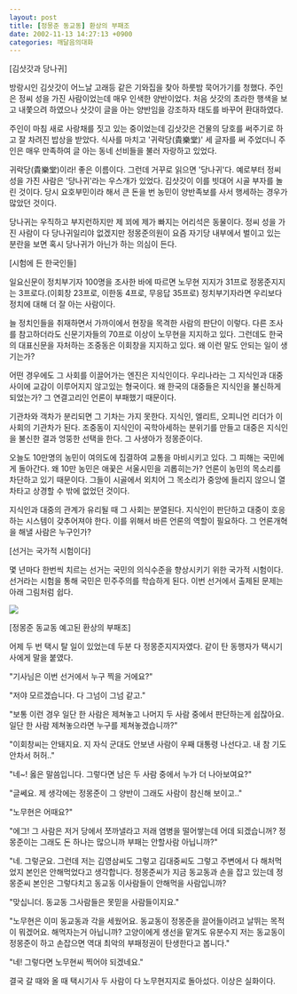 ```yaml
---
layout: post
title: [정몽준 동교동] 환상의 부패조
date: 2002-11-13 14:27:13 +0900
categories: 깨달음의대화
---
```

[김삿갓과 당나귀]
  
방랑시인 김삿갓이 어느날 고래등 같은 기와집을 찾아 하룻밤 묵어가기를 청했다. 주인은 정씨 성을 가진 사람이었는데 매우 인색한 양반이었다. 처음 삿갓의 초라한 행색을 보고 내쫓으려 하였으나 삿갓이 글을 아는 양반임을 강조하자 태도를 바꾸어 환대하였다.
  

  
주인이 마침 새로 사랑채를 짓고 있는 중이었는데 김삿갓은 건물의 당호를 써주기로 하고 잘 차려진 밥상을 받았다. 식사를 마치고 '귀락당(貴樂堂)' 세 글자를 써 주었더니 주인은 매우 만족하여 글 아는 동네 선비들을 불러 자랑하고 있었다.
  

  
귀락당(貴樂堂)이라! 좋은 이름이다. 그런데 거꾸로 읽으면 '당나귀'다. 예로부터 정씨 성을 가진 사람은 '당나귀'라는 우스개가 있었다. 김삿갓이 이를 빗대어 시골 부자를 놀린 것이다. 당시 요호부민이라 해서 큰 돈을 번 농민이 양반족보를 사서 행세하는 경우가 많았던 것이다.
  

  
당나귀는 우직하고 부지런하지만 제 꾀에 제가 빠지는 어리석은 동물이다. 정씨 성을 가진 사람이 다 당나귀일리야 없겠지만 정몽준의원이 요즘 자기당 내부에서 벌이고 있는 분란을 보면 혹시 당나귀가 아닌가 하는 의심이 든다.
  

  

  
[시험에 든 한국인들]
  
일요신문이 정치부기자 100명을 조사한 바에 따르면 노무현 지지가 31프로 정몽준지지는 3프로다.(이회창 23프로, 이한동 4프로, 무응답 35프로) 정치부기자라면 우리보다 정치에 대해 더 잘 아는 사람이다.
  

  
늘 정치인들을 취재하면서 가까이에서 현장을 목격한 사람의 판단이 이렇다. 다른 조사를 참고하더라도 신문기자들의 70프로 이상이 노무현을 지지하고 있다. 그런데도 한국의 대표신문을 자처하는 조중동은 이회창을 지지하고 있다. 왜 이런 말도 안되는 일이 생기는가?
  

  
어떤 경우에도 그 사회를 이끌어가는 엔진은 지식인이다. 우리나라는 그 지식인과 대중 사이에 교감이 이루어지지 않고있는 형국이다. 왜 한국의 대중들은 지식인을 불신하게 되었는가? 그 연결고리인 언론이 부패했기 때문이다.
  

  
기관차와 객차가 분리되면 그 기차는 가지 못한다. 지식인, 엘리트, 오피니언 리더가 이 사회의 기관차가 된다. 조중동이 지식인이 곡학아세하는 분위기를 만들고 대중은 지식인을 불신한 결과 엉뚱한 선택을 한다. 그 사생아가 정몽준이다.
  

  
오늘도 10만명의 농민이 여의도에 집결하여 교통을 마비시키고 있다. 그 피해는 국민에게 돌아간다. 왜 10만 농민은 애꿎은 서울시민을 괴롭히는가? 언론이 농민의 목소리를 차단하고 있기 때문이다. 그들이 시골에서 외치어 그 목소리가 중앙에 들리지 않으니 열차타고 상경할 수 밖에 없었던 것이다.
  

  
지식인과 대중의 관계가 유리될 때 그 사회는 분열된다. 지식인이 판단하고 대중이 호응하는 시스템이 갖추어져야 한다. 이를 위해서 바른 언론의 역할이 필요하다. 그 언론개혁을 해낼 사람은 누구인가?
  

  

  
[선거는 국가적 시험이다]
  
몇 년마다 한번씩 치르는 선거는 국민의 의식수준을 향상시키기 위한 국가적 시험이다. 선거라는 시험을 통해 국민은 민주주의를 학습하게 된다. 이번 선거에서 출제된 문제는 아래 그림처럼 쉽다.
  

  
<img src=http://drkimz.com/technote/board/private/upimg/1037159278.jpg>
  

  
[정몽준 동교동 예고된 환상의 부패조]
  
어제 두 번 택시 탈 일이 있었는데 두분 다 정몽준지지자였다. 같이 탄 동행자가 택시기사에게 말을 붙였다.
  

  
"기사님은 이번 선거에서 누구 찍을 거에요?"
  
"저야 모르겠습니다. 다 그넘이 그넘 같고."
  

  
"보통 이런 경우 일단 한 사람은 제쳐놓고 나머지 두 사람 중에서 판단하는게 쉽잖아요. 일단 한 사람 제쳐놓으라면 누구를 제쳐놓겠습니까?"
  
"이회창씨는 안돼지요. 지 자식 군대도 안보낸 사람이 우째 대통령 나선다고. 내 참 기도 안차서 허허.."
  

  
"네~! 옳은 말씀입니다. 그렇다면 남은 두 사람 중에서 누가 더 나아보여요?"
  
"글쎄요. 제 생각에는 정몽준이 그 양반이 그래도 사람이 참신해 보이고.."
  

  
"노무현은 어때요?"
  
"에그! 그 사람은 저거 당에서 쪼까낼라고 저래 염병을 떨어쌓는데 어데 되겠습니꺼? 정몽준이는 그래도 돈 하나는 많으니까 부패는 안할사람 아닙니까?"
  

  
"네. 그렇군요. 그런데 저는 김영삼씨도 그렇고 김대중씨도 그렇고 주변에서 다 해처먹었지 본인은 안해먹었다고 생각합니다. 정몽준씨가 지금 동교동과 손을 잡고 있는데 정몽준씨 본인은 그렇다치고 동교동 이사람들이 안해먹을 사람입니까?
  
"맞십니더. 동교동 그사람들은 못믿을 사람들이지요."
  

  
"노무현은 이미 동교동과 각을 세웠어요. 동교동이 정몽준을 끌어들이려고 날뛰는 목적이 뭐겠어요. 해먹자는거 아닙니까? 고양이에게 생선을 맡겨도 유분수지 저는 동교동이 정몽준이 하고 손잡으면 역대 최악의 부패정권이 탄생한다고 봅니다."
  
"네! 그렇다면 노무현씨 찍어야 되겠네요."
  

  
결국 갈 때와 올 때 택시기사 두 사람이 다 노무현지지로 돌아섰다. 이상은 실화이다.